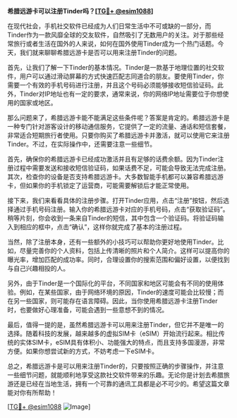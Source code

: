 **希腊远游卡可以注册Tinder吗？[[TG💪+ @esim1088](https://t.me/s/esim1088)]**

在现代社会，手机社交软件已经成为人们日常生活中不可或缺的一部分，而Tinder作为一款风靡全球的交友软件，自然吸引了无数用户的关注。对于那些经常旅行或者生活在国外的人来说，如何在国外使用Tinder成为一个热门话题。今天，我们就来聊聊希腊远游卡是否可以用来注册Tinder的问题。

首先，让我们了解一下Tinder的基本情况。Tinder是一款基于地理位置的社交软件，用户可以通过滑动屏幕的方式快速匹配志同道合的朋友。要使用Tinder，你需要一个有效的手机号码进行注册，并且这个号码必须能够接收短信验证码。此外，Tinder对IP地址也有一定的要求，通常来说，你的网络IP地址需要位于你想使用的国家或地区。

那么问题来了，希腊远游卡能不能满足这些条件呢？答案是肯定的。希腊远游卡是一种专门针对游客设计的移动通信服务，它提供了一定的流量、通话和短信套餐，非常适合短期旅行者使用。只要你购买了希腊远游卡并激活，就可以使用它来注册Tinder。不过，在实际操作中，还需要注意一些细节。

首先，确保你的希腊远游卡已经成功激活并且有足够的话费余额。因为Tinder注册过程中需要发送和接收短信验证码，如果话费不足，可能会导致无法完成注册。其次，检查你的设备是否支持希腊远游卡。大多数智能手机都可以兼容希腊远游卡，但如果你的手机锁定了运营商，可能需要解锁后才能正常使用。

接下来，我们来看看具体的注册步骤。打开Tinder应用，点击“注册”按钮，然后选择通过手机号码注册。输入你的希腊远游卡对应的手机号码，点击“获取验证码”。稍等片刻，你会收到一条来自Tinder的短信，其中包含一个验证码。将验证码输入到相应的框中，点击“确认”，这样你就完成了基本的注册过程。

当然，除了注册本身，还有一些额外的小技巧可以帮助你更好地使用Tinder。比如，尽量完善你的个人资料，包括上传清晰的照片和个人简介。这样可以提高你的曝光率，增加匹配的成功率。同时，合理设置你的搜索范围和偏好设置，以便找到与自己兴趣相投的人。

另外，由于Tinder是一个国际化的平台，不同国家和地区可能会有不同的使用体验。例如，在某些国家，由于网络环境的原因，Tinder的速度可能会比较慢；而在另一些国家，则可能存在语言障碍。因此，当你使用希腊远游卡注册Tinder时，也要做好心理准备，可能会遇到一些意想不到的情况。

最后，值得一提的是，虽然希腊远游卡可以用来注册Tinder，但它并不是唯一的选择。随着科技的发展，越来越多的虚拟SIM卡（eSIM）开始流行起来。相比传统的实体SIM卡，eSIM具有体积小、功能强大的特点，而且支持多国漫游，非常方便。如果你想尝试新的方式，不妨考虑一下eSIM卡。

总之，希腊远游卡是可以用来注册Tinder的，只要按照正确的步骤操作，并注意一些细节问题，就能顺利地享受这款社交软件带来的乐趣。无论你是计划去希腊旅游还是已经在当地生活，拥有一个可靠的通讯工具都是必不可少的。希望这篇文章能对你有所帮助！

[[TG💪+ @esim1088](https://t.me/s/esim1088) ![Image](https://i.postimg.cc/4NQfJmqS/Snipaste-2025-05-13-00-14-12.png)]